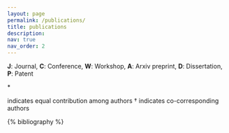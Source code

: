 ```yaml
---
layout: page
permalink: /publications/
title: publications
description: 
nav: true
nav_order: 2
---
```


**J**: Journal, **C**: Conference, **W**: Workshop, **A**: Arxiv preprint, **D**: Dissertation, **P**: Patent
<p>*</p> indicates equal contribution among authors
† indicates co-corresponding authors


<!-- _pages/publications.md -->
<div class="publications">

{% bibliography %}

</div>
